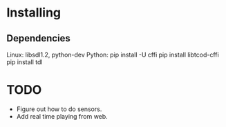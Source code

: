 # Installing

## Dependencies
Linux: libsdl1.2, python-dev
Python:
    pip install -U cffi
    pip install libtcod-cffi
    pip install tdl

# TODO
 - Figure out how to do sensors.
 - Add real time playing from web.